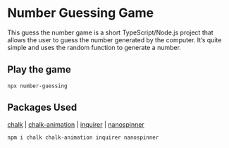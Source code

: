 # Number Guessing Game


This guess the number game is a short TypeScript/Node.js project that allows the user to guess the number generated by the computer. It’s quite simple and uses the random function to generate a number.


## Play the game

```
npx number-guessing
```

## Packages Used

[chalk](https://github.com/chalk/chalk) | 
[chalk-animation](https://github.com/bokub/chalk-animation) |
[inquirer](https://github.com/SBoudrias/Inquirer.js) |
[nanospinner](https://github.com/usmanyunusov/nanospinner)


```
npm i chalk chalk-animation inquirer nanospinner
```